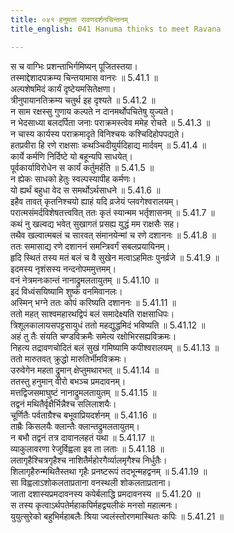```yaml
---
title: ०४१ हनुमता रावणदर्शनचिन्तनम्
title_english: 041 Hanuma thinks to meet Ravana

---
```



  
स च वाग्भिः प्रशन्ताभिर्गमिष्यन् पूजितस्तया।  
तस्माद्देशादपक्रम्य चिन्तयामास वानरः ॥ 5.41.1 ॥   
अल्पशेषमिदं कार्यं दृष्टेयमसितेक्षणा।  
त्रीनुपायानतिक्रम्य चतुर्थ इह दृश्यते ॥ 5.41.2 ॥   
न साम रक्षस्सु गुणाय कल्पते न दानमर्थोपचितेषु युज्यते।  
न भेदसाध्या बलदर्पिता जनाः पराक्रमस्त्वेव ममेह रोचते ॥ 5.41.3 ॥   
न चास्य कार्यस्य पराक्रमादृते विनिश्चयः कश्चिदिहोपपद्यते।  
हतप्रवीरा हि रणे राक्षसाः कथञ्चिदीयुर्यदिहाद्य मार्दवम् ॥ 5.41.4 ॥   
कार्ये कर्मणि निर्दिष्टे यो बहून्यपि साधयेत्।  
पूर्वकार्याविरोधेन स कार्यं कर्तुमर्हति ॥ 5.41.5 ॥   
न ह्येकः साधको हेतुः स्वल्पस्यापीह कर्मणः।  
यो ह्यर्थं बहुधा वेद स समर्थोऽर्थसाधने ॥ 5.41.6 ॥   
इहैव तावत् कृतनिश्चयो ह्याहं यदि व्रजेयं प्लवगेश्वरालयम्।  
परात्मसंमर्दविशेषतत्त्ववित् ततः कृतं स्यान्मम भर्तृशासनम् ॥ 5.41.7 ॥   
कथं नु खल्वद्य भवेत् सुखागतं प्रसह्य युद्धं मम राक्षसैः सह।  
तथैव खल्वात्मबलं च सारवत् संमानयेन्मां च रणे दशाननः ॥ 5.41.8 ॥   
ततः समासाद्य रणे दशाननं समन्त्रिवर्गं सबलप्रयायिनम्।  
हृदि स्थितं तस्य मतं बलं च वै सुखेन मत्वाऽहमितः पुनर्व्रजे ॥ 5.41.9 ॥   
इदमस्य नृशंसस्य नन्दनोपममुत्तमम्।  
वनं नेत्रमनःकान्तं नानाद्रुमलतायुतम् ॥ 5.41.10 ॥   
इदं विध्वंसयिष्यामि शुष्कं वनमिवानलः।  
अस्मिन् भग्ने ततः कोपं करिष्यति दशाननः ॥ 5.41.11 ॥   
ततो महत् साश्वमहारथद्विपं बलं समादेक्ष्यति राक्षसाधिपः।  
त्रिशूलकालायसपट्टसायुधं ततो महद्युद्धमिदं भविष्यति ॥ 5.41.12 ॥   
अहं तु तैः संयति चण्डविक्रमैः समेत्य रक्षोभिरसह्यविक्रमः।  
निहत्य तद्रावणचोदितं बलं सुखं गमिष्यामि कपीश्वरालयम् ॥ 5.41.13 ॥   
ततो मारुतवत् क्रुद्धो मारुतिर्भीमविक्रमः।  
उरुवेगेन महता द्रुमान् क्षेप्तुमथारभत् ॥ 5.41.14 ॥   
ततस्तु हनुमान् वीरो बभञ्च प्रमदावनम्।  
मत्तद्विजसमाघुष्टं नानाद्रुमलतायुतम् ॥ 5.41.15 ॥   
तद्वनं मथितैर्वृक्षैर्भिन्नैश्च सलिलाशयैः।  
चूर्णितैः पर्वताग्रैश्च बभूवाप्रियदर्शनम् ॥ 5.41.16 ॥   
ताम्रैः किसलयैः क्लान्तैः क्लान्तद्रुमलतायुतम्।  
न बभौ तद्वनं तत्र दावानलहतं यथा ॥ 5.41.17 ॥   
व्याकुलावरणा रेजुर्विह्वला इव ता लताः ॥ 5.41.18 ॥   
लतागृहैश्चित्रगृहैश्च नाशितैर्महोरगैर्व्यालमृगैश्च निर्धुतैः।  
शिलागृहैरुन्मथितैस्तथा गृहैः प्रनष्टरूपं तदभून्महद्वनम् ॥ 5.41.19 ॥   
सा विह्वलाऽशोकलताप्रताना वनस्थली शोकलताप्रताना।  
जाता दशास्यप्रमदावनस्य कपेर्बलाद्धि प्रमदावनस्य ॥ 5.41.20 ॥   
स तस्य कृत्वाऽर्थपतेर्महाकपिर्महद्व्यलीकं मनसो महात्मनः।  
युयुत्सुरेको बहुभिर्महाबलैः श्रिया ज्वलंस्तोरणमास्थितः कपिः ॥ 5.41.21 ॥   